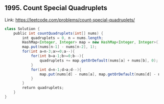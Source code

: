 ## 1995. Count Special Quadruplets
Link: https://leetcode.com/problems/count-special-quadruplets/

```java
class Solution {
    public int countQuadruplets(int[] nums) {
        int quadruplets = 0, n = nums.length;
        HashMap<Integer, Integer> map = new HashMap<Integer, Integer>();
        map.put(nums[n-1] - nums[n-2], 1);
        for(int a=n-3;a>=0;a--){
            for(int b=a-1;b>=0;b--){
                quadruplets += map.getOrDefault(nums[a] + nums[b], 0);
            }
            for(int d=n-1;d>a;d--){
                map.put(nums[d] - nums[a], map.getOrDefault(nums[d] - nums[a], 0) + 1);
            }
        }
        return quadruplets;
    }
}
```
